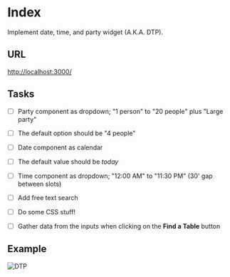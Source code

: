# Index

Implement date, time, and party widget (A.K.A. DTP).

## URL

[http://localhost:3000/](http://localhost:3000/)

## Tasks

- [ ] Party component as dropdown; "1 person" to "20 people" plus "Large party"

- [ ] The default option should be "4 people"

- [ ] Date component as calendar

- [ ] The default value should be _today_

- [ ] Time component as dropdown; "12:00 AM" to "11:30 PM" (30' gap between slots)

- [ ] Add free text search

- [ ] Do some CSS stuff!

- [ ] Gather data from the inputs when clicking on the **Find a Table** button

## Example

![DTP](dtp.png "DTP")
